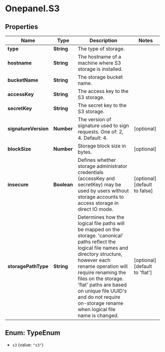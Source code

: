 # Onepanel.S3

## Properties
Name | Type | Description | Notes
------------ | ------------- | ------------- | -------------
**type** | **String** | The type of storage. | 
**hostname** | **String** | The hostname of a machine where S3 storage is installed. | 
**bucketName** | **String** | The storage bucket name. | 
**accessKey** | **String** | The access key to the S3 storage. | 
**secretKey** | **String** | The secret key to the S3 storage. | 
**signatureVersion** | **Number** | The version of signature used to sign requests. One of: 2, 4. Default: 4.  | [optional] 
**blockSize** | **Number** | Storage block size in bytes. | [optional] 
**insecure** | **Boolean** | Defines whether storage administrator credentials (accessKey and secretKey) may be used by users without storage accounts to access storage in direct IO mode.  | [optional] [default to false]
**storagePathType** | **String** | Determines how the logical file paths will be mapped on the storage. &#39;canonical&#39; paths reflect the logical file names and directory structure, however each rename operation will require renaming the files on the storage. &#39;flat&#39; paths are based on unique file UUID&#39;s and do not require on-storage rename when logical file name is changed.  | [optional] [default to &#39;flat&#39;]


<a name="TypeEnum"></a>
## Enum: TypeEnum


* `s3` (value: `"s3"`)




